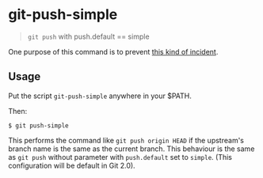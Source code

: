 # git-push-simple

> `git push` with push.default == simple

One purpose of this command is to prevent [this kind of incident](https://news.ycombinator.com/item?id=6713742).

## Usage

Put the script `git-push-simple` anywhere in your $PATH.

Then:

```
$ git push-simple
```

This performs the command like `git push origin HEAD` if the upstream's branch name is the same as the current branch. This behaviour is the same as `git push` without parameter with `push.default` set to `simple`. (This configuration will be default in Git 2.0).
